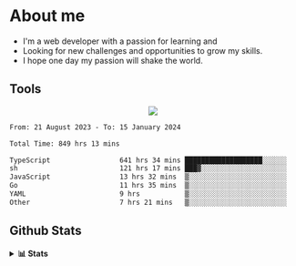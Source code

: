 
# About me
- I'm a web developer with a passion for learning and
- Looking for new challenges and opportunities to grow my skills.
- I hope one day my passion will shake the world.

## Tools
  
<p align="center">
  <a href="https://github.com/chaninlaw">
    <img src="https://skillicons.dev/icons?i=js,typescript,express,nodejs,react,next,postgres,mongodb,html,css,styledcomponents,tailwind,materialui,figma,git,github&perline=8" />
  </a>
</p>

<!--START_SECTION:waka-->

```txt
From: 21 August 2023 - To: 15 January 2024

Total Time: 849 hrs 13 mins

TypeScript                 641 hrs 34 mins ███████████████████░░░░░░   75.55 %
sh                         121 hrs 17 mins ███▓░░░░░░░░░░░░░░░░░░░░░   14.28 %
JavaScript                 13 hrs 32 mins  ▒░░░░░░░░░░░░░░░░░░░░░░░░   01.59 %
Go                         11 hrs 35 mins  ▒░░░░░░░░░░░░░░░░░░░░░░░░   01.36 %
YAML                       9 hrs           ▒░░░░░░░░░░░░░░░░░░░░░░░░   01.06 %
Other                      7 hrs 21 mins   ▒░░░░░░░░░░░░░░░░░░░░░░░░   00.87 %
```

<!--END_SECTION:waka-->

## Github Stats
<details close>
  <summary><b>📊 Stats</b></summary>
  <div align = "center">
    
<picture>
  <source
    srcset="https://github-readme-stats.vercel.app/api?username=chaninlaw&show_icons=true&theme=dark"
    media="(prefers-color-scheme: dark)"
  />
  <source
    srcset="https://github-readme-stats.vercel.app/api?username=chaninlaw&show_icons=true"
    media="(prefers-color-scheme: light), (prefers-color-scheme: no-preference)"
  />
  <img src="https://github-readme-stats.vercel.app/api?username=chaninlaw&show_icons=true" />
</picture>
    
<picture>
  <source
    srcset="https://github-readme-stats.vercel.app/api/top-langs/?username=chaninlaw&layout=donut&theme=dark"
    media="(prefers-color-scheme: dark)"
  />
  <source
    srcset="https://github-readme-stats.vercel.app/api/top-langs/?username=chaninlaw&layout=donut"
    media="(prefers-color-scheme: light), (prefers-color-scheme: no-preference)"
  />
  <img src="https://github-readme-stats.vercel.app/api/top-langs/?username=chaninlaw&layout=donut" />
</picture>
    
  </div>
  
</details>

